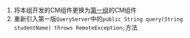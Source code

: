 1. 将本组开发的CM组件更换为[第一组](https://github.com/TJSoftwareReuse/2012T01)的CM组件
2. 重新引入第一版`QueryServer`中的`public String query(String studentName) throws RemoteException;`方法